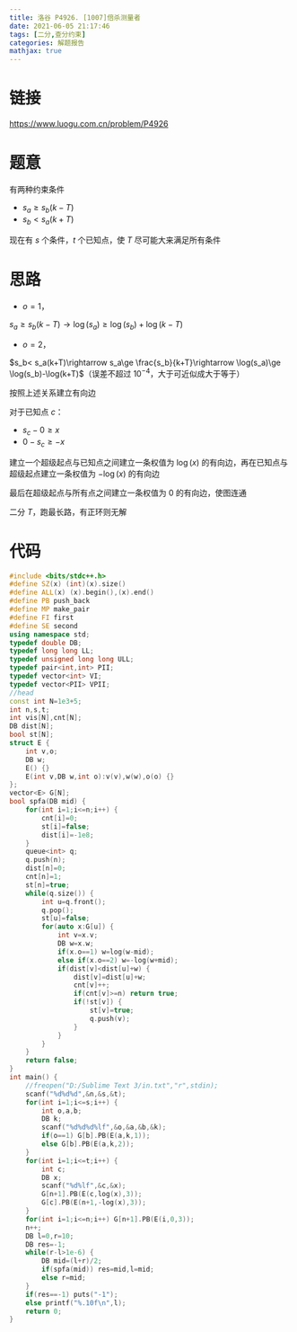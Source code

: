```yaml
---
title: 洛谷 P4926. [1007]倍杀测量者
date: 2021-06-05 21:17:46
tags: [二分,查分约束]
categories: 解题报告
mathjax: true
---
```


# 链接

<https://www.luogu.com.cn/problem/P4926>

# 题意

有两种约束条件

- $s_a\ge s_b(k-T)$
- $s_b< s_a(k+T)$

现在有 $s$ 个条件，$t$ 个已知点，使 $T$ 尽可能大来满足所有条件

<!--more-->

# 思路

- $o=1$，

$s_a\ge s_b(k-T) \rightarrow \log(s_a)\ge \log(s_b)+\log(k-T)$

- $o=2$，

$s_b< s_a(k+T)\rightarrow s_a\ge \frac{s_b}{k+T}\rightarrow \log(s_a)\ge \log(s_b)-\log(k+T)$（误差不超过 $10^{-4}$，大于可近似成大于等于）

按照上述关系建立有向边

对于已知点 $c$：

- $s_c-0\ge x$
- $0-s_c\ge -x$

建立一个超级起点与已知点之间建立一条权值为 $\log(x)$ 的有向边，再在已知点与超级起点建立一条权值为 $-\log(x)$ 的有向边

最后在超级起点与所有点之间建立一条权值为 $0$ 的有向边，使图连通

二分 $T$，跑最长路，有正环则无解

# 代码

```cpp
#include <bits/stdc++.h>
#define SZ(x) (int)(x).size()
#define ALL(x) (x).begin(),(x).end()
#define PB push_back
#define MP make_pair
#define FI first
#define SE second
using namespace std;
typedef double DB;
typedef long long LL;
typedef unsigned long long ULL;
typedef pair<int,int> PII;
typedef vector<int> VI;
typedef vector<PII> VPII;
//head
const int N=1e3+5;
int n,s,t;
int vis[N],cnt[N];
DB dist[N];
bool st[N];
struct E {
    int v,o;
    DB w;
    E() {}
    E(int v,DB w,int o):v(v),w(w),o(o) {}
};
vector<E> G[N];
bool spfa(DB mid) {
    for(int i=1;i<=n;i++) {
        cnt[i]=0;
        st[i]=false;
        dist[i]=-1e8;
    }
    queue<int> q;
    q.push(n);
    dist[n]=0;
    cnt[n]=1;
    st[n]=true;
    while(q.size()) {
        int u=q.front();
        q.pop();
        st[u]=false;
        for(auto x:G[u]) {
            int v=x.v;
            DB w=x.w;
            if(x.o==1) w=log(w-mid);
            else if(x.o==2) w=-log(w+mid);
            if(dist[v]<dist[u]+w) {
                dist[v]=dist[u]+w;
                cnt[v]++;
                if(cnt[v]>=n) return true;
                if(!st[v]) {
                    st[v]=true;
                    q.push(v);
                }
            }
        }
    }
    return false;
}
int main() {
    //freopen("D:/Sublime Text 3/in.txt","r",stdin);
    scanf("%d%d%d",&n,&s,&t);
    for(int i=1;i<=s;i++) {
        int o,a,b;
        DB k;
        scanf("%d%d%d%lf",&o,&a,&b,&k);
        if(o==1) G[b].PB(E(a,k,1));
        else G[b].PB(E(a,k,2));
    }
    for(int i=1;i<=t;i++) {
        int c;
        DB x;
        scanf("%d%lf",&c,&x);
        G[n+1].PB(E(c,log(x),3));
        G[c].PB(E(n+1,-log(x),3));
    }
    for(int i=1;i<=n;i++) G[n+1].PB(E(i,0,3));
    n++;
    DB l=0,r=10;
    DB res=-1;
    while(r-l>1e-6) {
        DB mid=(l+r)/2;
        if(spfa(mid)) res=mid,l=mid;
        else r=mid;
    }
    if(res==-1) puts("-1");
    else printf("%.10f\n",l);
    return 0;
}
```